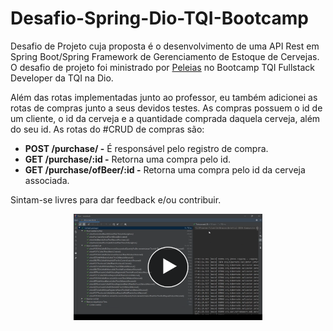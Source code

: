 # Desafio-Spring-Dio-TQI-Bootcamp
Desafio de Projeto cuja proposta é o desenvolvimento de uma API Rest em Spring Boot/Spring Framework de Gerenciamento de Estoque de Cervejas. O desafio de projeto foi ministrado por [Peleias](https://github.com/rpeleias-v1) no Bootcamp TQI Fullstack Developer da TQI na Dio.

Além das rotas implementadas junto ao professor, eu também adicionei as rotas de compras junto a seus devidos testes. As compras possuem o id de um cliente, o id da cerveja e a quantidade comprada daquela cerveja, além do seu id. As rotas do #CRUD de compras são:
- **POST /purchase/ -**
É responsável pelo registro de compra.
- **GET /purchase/:id -**
Retorna uma compra pelo id.
- **GET /purchase/ofBeer/:id -**
Retorna uma compra pelo id da cerveja associada.

Sintam-se livres para dar feedback e/ou contribuir.

<p align="center">
  <a href="https://drive.google.com/file/d/1sljaWSAbGBzSN99ur3t3zpIMFXsTjSk3/view?usp=sharing" title="First Look"><img width="60%" src="play-image.png" alt="First Look" /></a>
</p>
